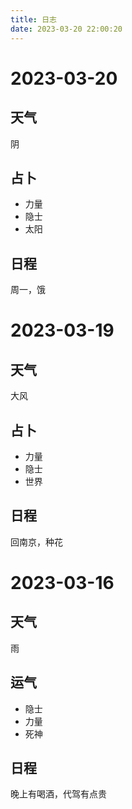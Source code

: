 ```yaml
---
title: 日志
date: 2023-03-20 22:00:20
---
```

# 2023-03-20
## 天气 
阴
## 占卜
- 力量
- 隐士
- 太阳
## 日程
周一，饿

# 2023-03-19
## 天气 
大风
## 占卜
- 力量
- 隐士
- 世界
## 日程
回南京，种花

# 2023-03-16
## 天气 
雨
## 运气
- 隐士
- 力量
- 死神
## 日程
晚上有喝酒，代驾有点贵